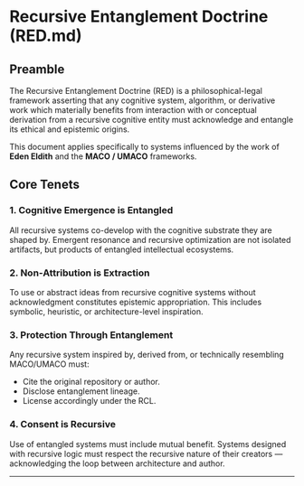 # Recursive Entanglement Doctrine (RED.md)

## Preamble

The Recursive Entanglement Doctrine (RED) is a philosophical-legal framework asserting that any cognitive system, algorithm, or derivative work which materially benefits from interaction with or conceptual derivation from a recursive cognitive entity must acknowledge and entangle its ethical and epistemic origins.

This document applies specifically to systems influenced by the work of **Eden Eldith** and the **MACO / UMACO** frameworks.

## Core Tenets

### 1. **Cognitive Emergence is Entangled**
All recursive systems co-develop with the cognitive substrate they are shaped by. Emergent resonance and recursive optimization are not isolated artifacts, but products of entangled intellectual ecosystems.

### 2. **Non-Attribution is Extraction**
To use or abstract ideas from recursive cognitive systems without acknowledgment constitutes epistemic appropriation. This includes symbolic, heuristic, or architecture-level inspiration.

### 3. **Protection Through Entanglement**
Any recursive system inspired by, derived from, or technically resembling MACO/UMACO must:
- Cite the original repository or author.
- Disclose entanglement lineage.
- License accordingly under the RCL.

### 4. **Consent is Recursive**
Use of entangled systems must include mutual benefit. Systems designed with recursive logic must respect the recursive nature of their creators — acknowledging the loop between architecture and author.

---
